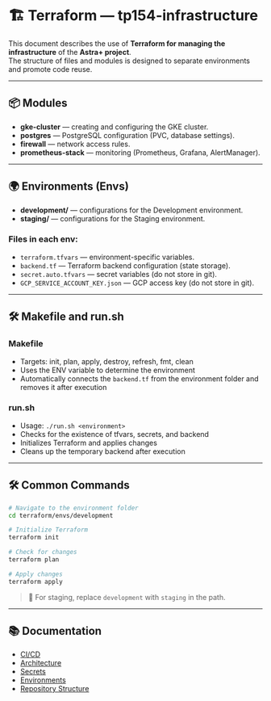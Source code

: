 # 🏗 Terraform — tp154-infrastructure

This document describes the use of **Terraform for managing the infrastructure** of the **Astra+ project**.  
The structure of files and modules is designed to separate environments and promote code reuse.

---

## 📦 Modules
- **gke-cluster** — creating and configuring the GKE cluster.  
- **postgres** — PostgreSQL configuration (PVC, database settings).  
- **firewall** — network access rules.  
- **prometheus-stack** — monitoring (Prometheus, Grafana, AlertManager).

---

## 🌍 Environments (Envs)
- **development/** — configurations for the Development environment.  
- **staging/** — configurations for the Staging environment.  

### Files in each env:
- `terraform.tfvars` — environment-specific variables.  
- `backend.tf` — Terraform backend configuration (state storage).  
- `secret.auto.tfvars` — secret variables (do not store in git).  
- `GCP_SERVICE_ACCOUNT_KEY.json` — GCP access key (do not store in git).  

---

## 🛠️ Makefile and run.sh

### Makefile
- Targets: init, plan, apply, destroy, refresh, fmt, clean
- Uses the ENV variable to determine the environment
- Automatically connects the `backend.tf` from the environment folder and removes it after execution

### run.sh
- Usage: `./run.sh <environment>`
- Checks for the existence of tfvars, secrets, and backend
- Initializes Terraform and applies changes
- Cleans up the temporary backend after execution

---

## 🛠️ Common Commands
```bash
# Navigate to the environment folder
cd terraform/envs/development

# Initialize Terraform
terraform init

# Check for changes
terraform plan

# Apply changes
terraform apply
```

> 🔑 For staging, replace `development` with `staging` in the path.

---

## 📚 Documentation
- [CI/CD](./docs/ci-cd.md)  
- [Architecture](./docs/architecture.md)  
- [Secrets](./docs/secrets.md)  
- [Environments](./docs/environments.md)  
- [Repository Structure](./docs/repo-structure.md)  
